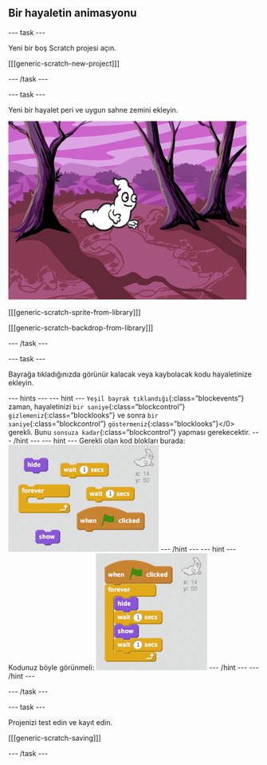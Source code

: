 ## Bir hayaletin animasyonu

\--- task \---

Yeni bir boş Scratch projesi açın.

[[[generic-scratch-new-project]]]

\--- /task \---

\--- task \---

Yeni bir hayalet peri ve uygun sahne zemini ekleyin.

![ekran görüntüsü](images/ghost-ghost.png)

[[[generic-scratch-sprite-from-library]]]

[[[generic-scratch-backdrop-from-library]]]

\--- /task \---

\--- task \---

Bayrağa tıkladığınızda görünür kalacak veya kaybolacak kodu hayaletinize ekleyin.

\--- hints \--- \--- hint \--- `Yeşil bayrak tıklandığı`{:class=”blockevents”} zaman, hayaletinizi `bir saniye`{:class=”blockcontrol”} `gizlemeniz`{:class=”blocklooks”} ve sonra `bir saniye`{:class=”blockcontrol”} `göstermeniz`{:class=”blocklooks”}</0> gerekli. Bunu `sonsuza kadar`{:class=”blockcontrol”} yapması gerekecektir. \--- /hint \--- \--- hint \--- Gerekli olan kod blokları burada: ![screenshot](images/ghost-appear-blocks.png) \--- /hint \--- \--- hint \--- Kodunuz böyle görünmeli: ![screenshot](images/ghost-appear-code.png) \--- /hint \--- \--- /hint \---

\--- /task \---

\--- task \---

Projenizi test edin ve kayıt edin.

[[[generic-scratch-saving]]]

\--- /task \---